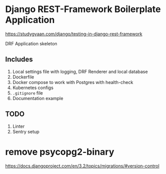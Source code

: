 # Django REST-Framework Boilerplate Application
https://studygyaan.com/django/testing-in-django-rest-framework

DRF Application skeleton

## Includes
1. Local settings file with logging, DRF Renderer and local database
2. Dockerfile
3. Docker compose to work with Postgres with health-check
4. Kubernetes configs
5. `.gitignore` file
6. Documentation example

## TODO
1. Linter
2. Sentry setup


# remove psycopg2-binary
https://docs.djangoproject.com/en/3.2/topics/migrations/#version-control